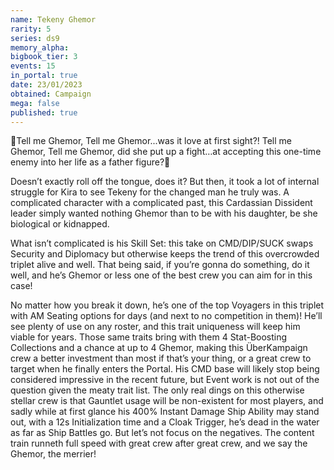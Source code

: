 ```yaml
---
name: Tekeny Ghemor
rarity: 5
series: ds9
memory_alpha:
bigbook_tier: 3
events: 15
in_portal: true
date: 23/01/2023
obtained: Campaign
mega: false
published: true
---
```


🎵Tell me Ghemor, Tell me Ghemor...was it love at first sight?!
Tell me Ghemor, Tell me Ghemor, did she put up a fight…at accepting this one-time enemy into her life as a father figure?🎵

Doesn’t exactly roll off the tongue, does it? But then, it took a lot of internal struggle for Kira to see Tekeny for the changed man he truly was. A complicated character with a complicated past, this Cardassian Dissident leader simply wanted nothing Ghemor than to be with his daughter, be she biological or kidnapped.

What isn’t complicated is his Skill Set: this take on CMD/DIP/SUCK swaps Security and Diplomacy but otherwise keeps the trend of this overcrowded triplet alive and well. That being said, if you’re gonna do something, do it well, and he’s Ghemor or less one of the best crew you can aim for in this case!

No matter how you break it down, he’s one of the top Voyagers in this triplet with AM Seating options for days (and next to no competition in them)! He’ll see plenty of use on any roster, and this trait uniqueness will keep him viable for years. Those same traits bring with them 4 Stat-Boosting Collections and a chance at up to 4 Ghemor, making this ÜberKampaign crew a better investment than most if that’s your thing, or a great crew to target when he finally enters the Portal. His CMD base will likely stop being considered impressive in the recent future, but Event work is not out of the question given the meaty trait list. The only real dings on this otherwise stellar crew is that Gauntlet usage will be non-existent for most players, and sadly while at first glance his 400% Instant Damage Ship Ability may stand out, with a 12s Initialization time and a Cloak Trigger, he’s dead in the water as far as Ship Battles go. But let’s not focus on the negatives. The content train runneth full speed with great crew after great crew, and we say the Ghemor, the merrier!
